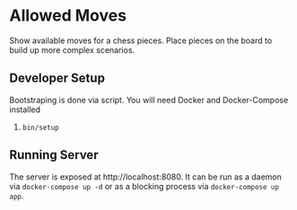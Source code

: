 # Allowed Moves #

Show available moves for a chess pieces. Place pieces on the board to build up more complex scenarios.

## Developer Setup
Bootstraping is done via script. You will need Docker and Docker-Compose installed

1. `bin/setup`

## Running Server
The server is exposed at http://localhost:8080. It can be run as a daemon via `docker-compose up -d` or as a blocking process via `docker-compose up app`.